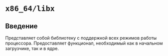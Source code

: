 # `x86_64/libx`

## Введение

Представляет собой библиотеку с поддержкой всех режимов работы процессора. Предоставляет функционал, необходимый как в
начальном загрузчике, так и в ядре.
